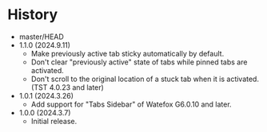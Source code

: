 # History

 - master/HEAD
 - 1.1.0 (2024.9.11)
   * Make previously active tab sticky automatically by default.
   * Don't clear "previously active" state of tabs while pinned tabs are activated.
   * Don't scroll to the original location of a stuck tab when it is activated. (TST 4.0.23 and later)
 - 1.0.1 (2024.3.26)
   * Add support for "Tabs Sidebar" of Watefox G6.0.10 and later.
 - 1.0.0 (2024.3.7)
   * Initial release.
